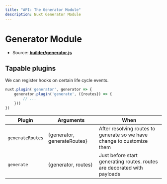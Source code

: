 ```yaml
---
title: "API: The Generator Module"
description: Nuxt Generator Module
---
```


# Generator Module

- Source: **[builder/generator.js](https://github.com/nuxt/nuxt.js/blob/dev/lib/builder/generator.js)**


## Tapable plugins

We can register hooks on certain life cycle events.

```js
nuxt.plugin('generator', generator => {
    generator.plugin('generate', ({routes}) => {
        // ...
    }))
})
```

Plugin               | Arguments                               | When
---------------------|-----------------------------------------|--------------------------------------------------------------------------------
`generateRoutes`     | {generator, generateRoutes}             | After resolving routes to generate so we have change to customize them
`generate`           | {generator, routes}                     | Just before start generating routes. routes are decorated with payloads
